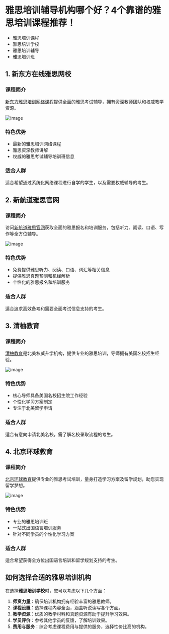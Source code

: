 # 雅思培训辅导机构哪个好？4个靠谱的雅思培训课程推荐！

- 雅思培训课程
- 雅思培训学校
- 雅思培训辅导
- 雅思培训班

## 1. 新东方在线雅思网校

### 课程简介

[新东方雅思培训网络课程](https://www.koolearn.com/ke/ielts/)提供全面的雅思考试辅导，拥有资深教师团队和权威教学资源。

![image](https://github.com/user-attachments/assets/f1521c04-36b1-4458-8188-016ba31b137f)

### 特色优势

- 最新的雅思培训网络课程
- 雅思资深教师讲解
- 权威的雅思考试辅导培训班信息

### 适合人群

适合希望通过系统化网络课程进行自学的学生，以及需要权威辅导的考生。

## 2. 新航道雅思官网

### 课程简介

访问[新航道雅思官网](https://www.xhd.cn/ielts/)获取全面的雅思报名和培训服务，包括听力、阅读、口语、写作等全方位辅导。

![image](https://github.com/user-attachments/assets/045bd92f-3b1d-42ab-85ac-5c3bd5caff6b)

### 特色优势

- 免费提供雅思听力、阅读、口语、词汇等相关信息
- 提供雅思真题预测和机经解析
- 个性化的雅思报名和培训服务

### 适合人群

适合追求高效备考和需要全面考试信息支持的考生。

## 3. 清柚教育

### 课程简介

[清柚教育](https://www.cheersyou.com/zh/ielts)是北美权威升学机构，提供专业的雅思培训，导师拥有美国名校招生经验。

![image](https://github.com/user-attachments/assets/3a407c5e-b7c8-4c05-b096-dd3cc6342d5b)

### 特色优势

- 核心导师具备美国名校招生院工作经验
- 个性化学习方案制定
- 专注于北美留学申请

### 适合人群

适合有意向申请北美名校，需了解名校录取流程的考生。

## 4. 北京环球教育

### 课程简介

[北京环球教育](https://beijing.gedu.org/)提供专业的雅思考试培训，量身打造学习方案及留学规划，助您实现留学梦想。

![image](https://github.com/user-attachments/assets/a2a1f4c0-7f9c-421e-90c4-59a5a585c6b7)

### 特色优势

- 专业的雅思培训班
- 一站式出国语言培训服务
- 针对不同学员的个性化学习方案

### 适合人群

适合希望获得全方位出国语言培训和留学规划支持的考生。

## 如何选择合适的雅思培训机构

在选择**雅思培训学校**时，您可以考虑以下几个方面：

1. **师资力量**：确保培训机构拥有经验丰富的雅思教师。
2. **课程设置**：选择课程内容全面，涵盖听说读写各个方面。
3. **教学资源**：优质的教学材料和真题资源有助于提升学习效果。
4. **学员评价**：参考其他学员的反馈，了解培训效果。
5. **费用与服务**：综合考虑课程费用与提供的服务，选择性价比高的机构。


